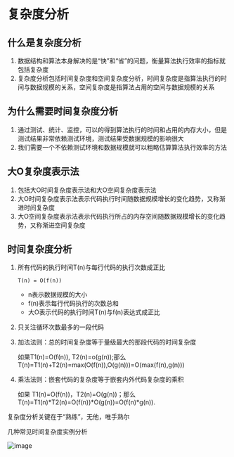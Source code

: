 复杂度分析
=========

什么是复杂度分析
-------------
1. 数据结构和算法本身解决的是“快”和“省”的问题，衡量算法执行效率的指标就包括复杂度
2. 复杂度分析包括时间复杂度和空间复杂度分析，时间复杂度是指算法执行的时间与数据规模的关系，空间复杂度是指算法占用的空间与数据规模的关系

为什么需要时间复杂度分析
---------------------
1. 通过测试、统计、监控，可以的得到算法执行的时间和占用的内存大小，但是测试结果非常依赖测试环境，测试结果受数据规模的影响很大
2. 我们需要一个不依赖测试环境和数据规模就可以粗略估算算法执行效率的方法

大O复杂度表示法
------------
1. 包括大O时间复杂度表示法和大O空间复杂度表示法
2. 大O时间复杂度表示法表示代码执行时间随数据规模增长的变化趋势，又称渐进时间复杂度
3. 大O空间复杂度表示法表示代码执行所占的内存空间随数据规模增长的变化趋势，又称渐进空间复杂度

时间复杂度分析
------------
1. 所有代码的执行时间T(n)与每行代码的执行次数成正比
      
       T(n) = O(f(n))
    - n表示数据规模的大小
    - f(n)表示每行代码执行的次数总和
    - 大O表示代码的执行时间T(n)与f(n)表达式成正比
2. 只关注循环次数最多的一段代码
3. 加法法则：总的时间复杂度等于量级最大的那段代码的时间复杂度
      
    如果T1(n)=O(f(n)), T2(n)=o(g(n));那么T(n)=T1(n)+T2(n)=max(O(f(n)),O(g(n)))=O(max(f(n),g(n)))

4. 乘法法则：嵌套代码的复杂度等于嵌套内外代码复杂度的乘积

    如果 T1(n)=O(f(n))，T2(n)=O(g(n))；那么 T(n)=T1(n)*T2(n)=O(f(n))*O(g(n))=O(f(n)*g(n)).

复杂度分析关键在于“熟练”，无他，唯手熟尔

几种常见时间复杂度实例分析

![image](https://static001.geekbang.org/resource/image/37/0a/3723793cc5c810e9d5b06bc95325bf0a.jpg)

